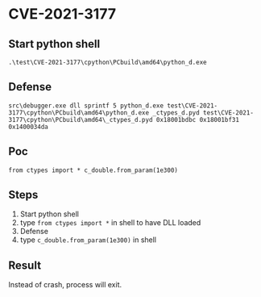 # CVE-2021-3177



## Start python shell
`.\test\CVE-2021-3177\cpython\PCbuild\amd64\python_d.exe`

## Defense
`src\debugger.exe dll sprintf 5 python_d.exe test\CVE-2021-3177\cpython\PCbuild\amd64\python_d.exe _ctypes_d.pyd test\CVE-2021-3177\cpython\PCbuild\amd64\_ctypes_d.pyd 0x18001bdbc 0x18001bf31 0x1400034da`

## Poc
`from ctypes import *
c_double.from_param(1e300)`

## Steps
1. Start python shell
2. type `from ctypes import *` in shell to have DLL loaded
3. Defense
4. type `c_double.from_param(1e300)` in shell

## Result
Instead of crash, process will exit.